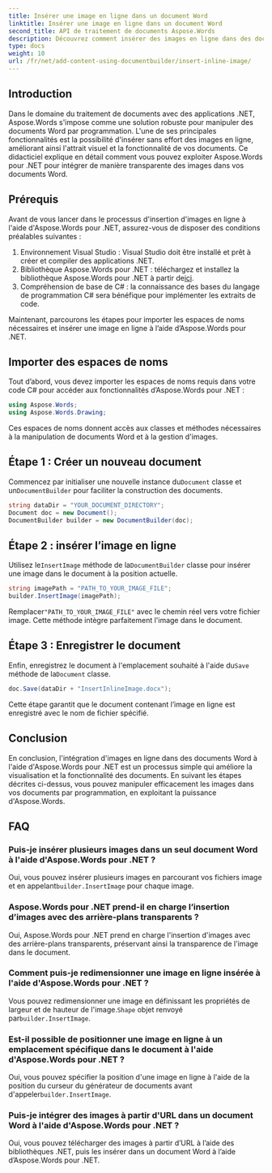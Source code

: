 ```yaml
---
title: Insérer une image en ligne dans un document Word
linktitle: Insérer une image en ligne dans un document Word
second_title: API de traitement de documents Aspose.Words
description: Découvrez comment insérer des images en ligne dans des documents Word à l'aide d'Aspose.Words pour .NET. Guide étape par étape avec exemples de code et FAQ inclus.
type: docs
weight: 10
url: /fr/net/add-content-using-documentbuilder/insert-inline-image/
---
```

## Introduction

Dans le domaine du traitement de documents avec des applications .NET, Aspose.Words s'impose comme une solution robuste pour manipuler des documents Word par programmation. L'une de ses principales fonctionnalités est la possibilité d'insérer sans effort des images en ligne, améliorant ainsi l'attrait visuel et la fonctionnalité de vos documents. Ce didacticiel explique en détail comment vous pouvez exploiter Aspose.Words pour .NET pour intégrer de manière transparente des images dans vos documents Word.

## Prérequis

Avant de vous lancer dans le processus d'insertion d'images en ligne à l'aide d'Aspose.Words pour .NET, assurez-vous de disposer des conditions préalables suivantes :

1. Environnement Visual Studio : Visual Studio doit être installé et prêt à créer et compiler des applications .NET.
2.  Bibliothèque Aspose.Words pour .NET : téléchargez et installez la bibliothèque Aspose.Words pour .NET à partir de[ici](https://releases.aspose.com/words/net/).
3. Compréhension de base de C# : la connaissance des bases du langage de programmation C# sera bénéfique pour implémenter les extraits de code.

Maintenant, parcourons les étapes pour importer les espaces de noms nécessaires et insérer une image en ligne à l’aide d’Aspose.Words pour .NET.

## Importer des espaces de noms

Tout d’abord, vous devez importer les espaces de noms requis dans votre code C# pour accéder aux fonctionnalités d’Aspose.Words pour .NET :

```csharp
using Aspose.Words;
using Aspose.Words.Drawing;
```

Ces espaces de noms donnent accès aux classes et méthodes nécessaires à la manipulation de documents Word et à la gestion d'images.

## Étape 1 : Créer un nouveau document

 Commencez par initialiser une nouvelle instance du`Document` classe et un`DocumentBuilder` pour faciliter la construction des documents.

```csharp
string dataDir = "YOUR_DOCUMENT_DIRECTORY";
Document doc = new Document();
DocumentBuilder builder = new DocumentBuilder(doc);
```

## Étape 2 : insérer l’image en ligne

 Utilisez le`InsertImage` méthode de la`DocumentBuilder` classe pour insérer une image dans le document à la position actuelle.

```csharp
string imagePath = "PATH_TO_YOUR_IMAGE_FILE";
builder.InsertImage(imagePath);
```

 Remplacer`"PATH_TO_YOUR_IMAGE_FILE"` avec le chemin réel vers votre fichier image. Cette méthode intègre parfaitement l'image dans le document.

## Étape 3 : Enregistrer le document

 Enfin, enregistrez le document à l'emplacement souhaité à l'aide du`Save` méthode de la`Document` classe.

```csharp
doc.Save(dataDir + "InsertInlineImage.docx");
```

Cette étape garantit que le document contenant l’image en ligne est enregistré avec le nom de fichier spécifié.

## Conclusion

En conclusion, l'intégration d'images en ligne dans des documents Word à l'aide d'Aspose.Words pour .NET est un processus simple qui améliore la visualisation et la fonctionnalité des documents. En suivant les étapes décrites ci-dessus, vous pouvez manipuler efficacement les images dans vos documents par programmation, en exploitant la puissance d'Aspose.Words.

## FAQ

### Puis-je insérer plusieurs images dans un seul document Word à l'aide d'Aspose.Words pour .NET ?
 Oui, vous pouvez insérer plusieurs images en parcourant vos fichiers image et en appelant`builder.InsertImage` pour chaque image.

### Aspose.Words pour .NET prend-il en charge l’insertion d’images avec des arrière-plans transparents ?
Oui, Aspose.Words pour .NET prend en charge l'insertion d'images avec des arrière-plans transparents, préservant ainsi la transparence de l'image dans le document.

### Comment puis-je redimensionner une image en ligne insérée à l'aide d'Aspose.Words pour .NET ?
 Vous pouvez redimensionner une image en définissant les propriétés de largeur et de hauteur de l'image.`Shape` objet renvoyé par`builder.InsertImage`.

### Est-il possible de positionner une image en ligne à un emplacement spécifique dans le document à l'aide d'Aspose.Words pour .NET ?
 Oui, vous pouvez spécifier la position d'une image en ligne à l'aide de la position du curseur du générateur de documents avant d'appeler`builder.InsertImage`.

### Puis-je intégrer des images à partir d'URL dans un document Word à l'aide d'Aspose.Words pour .NET ?
Oui, vous pouvez télécharger des images à partir d’URL à l’aide des bibliothèques .NET, puis les insérer dans un document Word à l’aide d’Aspose.Words pour .NET.